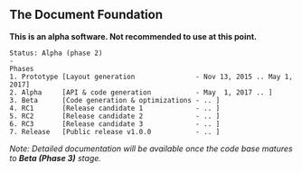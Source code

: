 ## The Document Foundation

**This is an alpha software. Not recommended to use at this point.**

	Status: Alpha (phase 2)
	-
	Phases
	1. Prototype [Layout generation               - Nov 13, 2015 .. May 1, 2017]
	2. Alpha     [API & code generation           - May  1, 2017 .. ]
	3. Beta      [Code generation & optimizations - .. ]
	4. RC1       [Release candidate 1             - .. ]
	5. RC2       [Release candidate 2             - .. ]
	6. RC3       [Release candidate 3             - .. ]
	7. Release   [Public release v1.0.0           - .. ]

*Note: Detailed documentation will be available once the code base matures to **Beta (Phase 3)** stage.*